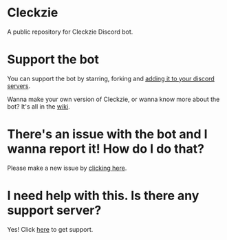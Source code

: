 # Cleckzie
A public repository for Cleckzie Discord bot.

# Support the bot
You can support the bot by starring, forking and  [adding it to your discord servers](https://dsc.gg/cleckzie).

Wanna make your own version of Cleckzie, or wanna know more about the bot? It's all in the [wiki](https://github.com/spreehertz/cleckzie/wiki).

# There's an issue with the bot and I wanna report it! How do I do that?

Please make a new issue by [clicking here](https://github.com/SpreeHertz/Cleckzie/issues).

# I need help with this. Is there any support server?
Yes! Click [here](https://discord.gg/KCzWPGJWtk) to get support.
